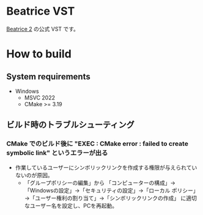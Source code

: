# Beatrice VST

[Beatrice 2](https://prj-beatrice.com) の公式 VST です。



# How to build

## System requirements

- Windows
  - MSVC 2022
  - CMake >= 3.19

## ビルド時のトラブルシューティング

### CMake でのビルド後に "EXEC : CMake error : failed to create symbolic link" というエラーが出る
- 作業しているユーザーにシンボリックリンクを作成する権限が与えられていないのが原因。
  - 「グループポリシーの編集」から 「コンピューターの構成」→ 「Windowsの設定」→「セキュリティの設定」→「ローカル ポリシー」→「ユーザー権利の割り当て」→「シンボリックリンクの作成」 に適切なユーザー名を設定し、PCを再起動。